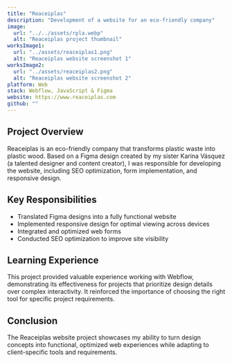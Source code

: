 ```yaml
---
title: "Reaceiplas"
description: "Development of a website for an eco-friendly company"
image:
  url: "../../assets/rpla.webp"
  alt: "Reaceiplas project thumbnail"
worksImage1:
  url: "../assets/reaceiplas1.png"
  alt: "Reaceiplas website screenshot 1"
worksImage2:
  url: "../assets/reaceiplas2.png"
  alt: "Reaceiplas website screenshot 2"
platform: Web
stack: Webflow, JavaScript & Figma
website: https://www.reaceiplas.com
github: ""
---
```


## Project Overview

Reaceiplas is an eco-friendly company that transforms plastic waste into plastic wood. Based on a Figma design created by my sister Karina Vásquez (a talented designer and content creator), I was responsible for developing the website, including SEO optimization, form implementation, and responsive design.

## Key Responsibilities

- Translated Figma designs into a fully functional website
- Implemented responsive design for optimal viewing across devices
- Integrated and optimized web forms
- Conducted SEO optimization to improve site visibility

## Learning Experience

This project provided valuable experience working with Webflow, demonstrating its effectiveness for projects that prioritize design details over complex interactivity. It reinforced the importance of choosing the right tool for specific project requirements.

## Conclusion

The Reaceiplas website project showcases my ability to turn design concepts into functional, optimized web experiences while adapting to client-specific tools and requirements.
